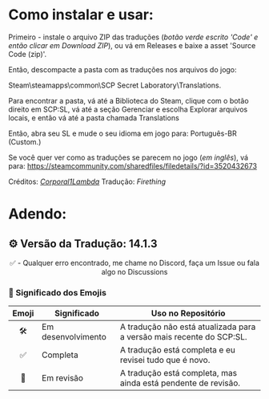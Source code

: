 # Como instalar e usar:

Primeiro - instale o arquivo ZIP das traduções (*botão verde escrito 'Code' e então clicar em Download ZIP*), ou vá em Releases e baixe a asset 'Source Code (zip)'.

Então, descompacte a pasta com as traduções nos arquivos do jogo:

Steam\steamapps\common\SCP Secret Laboratory\Translations.


Para encontrar a pasta, vá até a Biblioteca do Steam, clique com o botão direito em SCP:SL, vá até a seção Gerenciar e escolha Explorar arquivos locais, e então vá até a pasta chamada Translations

Então, abra seu SL e mude o seu idioma em jogo para: Português-BR (Custom.)


Se você quer ver como as traduções se parecem no jogo (*em inglês*), vá para: https://steamcommunity.com/sharedfiles/filedetails/?id=3520432673

Créditos: [*Corporal1Lambda*](https://github.com/Corporal1Lambda)
Tradução: *Firething*

# Adendo: 
## ⚙️ Versão da Tradução: 14.1.3

<p align="center"> 
✅ - Qualquer erro encontrado, me chame no Discord, faça um Issue ou fala algo no Discussions
</p>

### 📝 Significado dos Emojis

| Emoji | Significado              | Uso no Repositório                                                  
|:-----:|--------------------------|-------------------------------------------------------------------  
| 🛠️    | Em desenvolvimento       | A tradução não está atualizada para a versão mais recente do SCP:SL. 
| ✅    | Completa                 | A tradução está completa e eu revisei tudo que é novo.      
| 🚧    | Em revisão               | A tradução está completa, mas ainda está pendente de revisão. 
